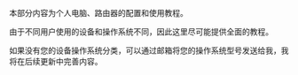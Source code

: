 本部分内容为个人电脑、路由器的配置和使用教程。

由于不同用户使用的设备和操作系统不同，因此这里尽可能提供全面的教程。

如果没有您的设备操作系统分类，可以通过邮箱将您的操作系统型号发送给我，我将在后续更新中完善内容。



<link rel="stylesheet" href="https://cdn.jsdelivr.net/npm/gitalk@1/dist/gitalk.css">

<script src="https://cdn.jsdelivr.net/npm/gitalk@1/dist/gitalk.min.js"></script>
<div id="gitalk-container"></div>
<script>
    const gitalk = new Gitalk({
        clientID: "f997f0370566fec3278e",
        clientSecret: "9e3d0c4c8706ad459f8b15a41e489c4f76525b51",
        repo: "CampusNetworkForSTDU",
        owner: "Dreammer12138",
        admin: ['Dreammer12138'],
        id: location.pathname
    });
    gitalk.render('gitalk-container');
</script>